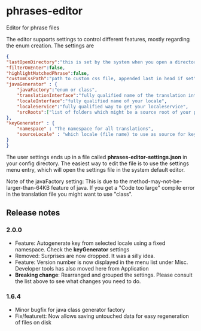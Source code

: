 # phrases-editor
Editor for phrase files

The editor supports settings to control different features, mostly regarding the enum creation. The settings are

```json
{
"lastOpenDirectory":"this is set by the system when you open a directory",
"filterOnEnter":false,
"highlightMatchedPhrase":false,
"customCssPath":"path to custom css file, appended last in head if set",
"javaGenerator" : {
	"javaFactory":"enum or class",
	"translationInterface":"fully qualified name of the translation interface",
	"localeInterface":"fully qualified name of your locale",
	"localeService":"fully qualified way to get your localeservice",
	"srcRoots":["list of folders which might be a source root of your project","usually something like src"],
},
"keyGenerator" : {
	"namespace" : "The namespace for all translations",
	"sourceLocale" : "which locale (file name) to use as source for keys"
}
}
```

The user settings ends up in a file called **phrases-editor-settings.json** in your config directory. The easiest way to edit the file is to use the settings menu entry, which will open the settings file in the system default editor.

Note of the javaFactory setting: This is due to the method-may-not-be-larger-than-64KB feature of java. If you get a "Code too large" compile error in the translation file you might want to use "class".

## Release notes

### 2.0.0
* Feature: Autogenerate key from selected locale using a fixed namespace. Check the **keyGenerator** settings
* Removed: Surprises are now dropped. It was a silly idea.
* Feature: Version number is now displayed in the menu list under Misc. Developer tools has also moved here from Application
* **Breaking change**: Rearranged and grouped the settings. Please consult the list above to see what changes you need to do.
### 1.6.4
* Minor bugfix for java class generator factory
* Fix/featurett: Now allows saving untouched data for easy regeneration of files on disk
